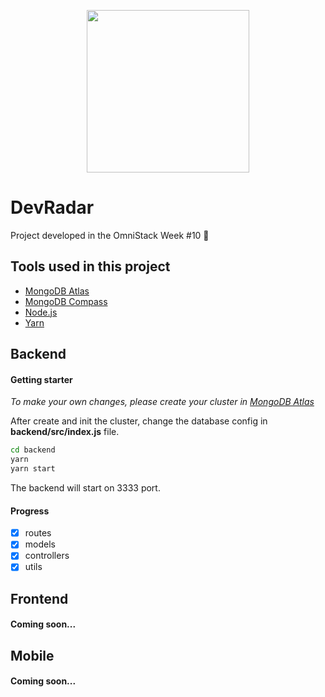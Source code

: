 <p align="center">
  <img src="https://svgur.com/i/HKT.svg" width="260">
</p>

# DevRadar
Project developed in the OmniStack Week #10 :rocket:

## Tools used in this project

- [MongoDB Atlas](https://cloud.mongodb.com/)
- [MongoDB Compass](https://www.mongodb.com/download-center/compass)
- [Node.js](https://nodejs.org/)
- [Yarn](https://yarnpkg.com/lang/en/)

## Backend

#### Getting starter

_To make your own changes, please create your cluster in <a href="https://www.mongodb.com/cloud/atlas">MongoDB Atlas</a>_

After create and init the cluster, change the database config in <b>backend/src/index.js</b> file.

```sh
cd backend
yarn
yarn start
```

The backend will start on 3333 port.

#### Progress

- [x] routes
- [x] models
- [x] controllers
- [x] utils

## Frontend

#### Coming soon...

## Mobile

#### Coming soon...
